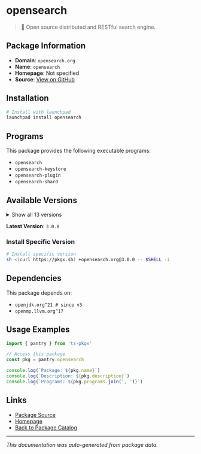 # opensearch

> 🔎 Open source distributed and RESTful search engine.

## Package Information

- **Domain**: `opensearch.org`
- **Name**: `opensearch`
- **Homepage**: Not specified
- **Source**: [View on GitHub](https://github.com/pkgxdev/pantry/tree/main/projects/opensearch.org/package.yml)

## Installation

```bash
# Install with launchpad
launchpad install opensearch
```

## Programs

This package provides the following executable programs:

- `opensearch`
- `opensearch-keystore`
- `opensearch-plugin`
- `opensearch-shard`

## Available Versions

<details>
<summary>Show all 13 versions</summary>

- `3.0.0`, `2.19.3`, `2.19.2`, `2.19.1`, `2.18.0`
- `2.17.1`, `2.17.0`, `2.16.0`, `2.15.0`, `2.14.0`
- `2.13.0`, `2.12.0`, `2.11.1`

</details>

**Latest Version**: `3.0.0`

### Install Specific Version

```bash
# Install specific version
sh <(curl https://pkgx.sh) +opensearch.org@3.0.0 -- $SHELL -i
```

## Dependencies

This package depends on:

- `openjdk.org^21 # since v3`
- `openmp.llvm.org^17`

## Usage Examples

```typescript
import { pantry } from 'ts-pkgx'

// Access this package
const pkg = pantry.opensearch

console.log(`Package: ${pkg.name}`)
console.log(`Description: ${pkg.description}`)
console.log(`Programs: ${pkg.programs.join(', ')}`)
```

## Links

- [Package Source](https://github.com/pkgxdev/pantry/tree/main/projects/opensearch.org/package.yml)
- [Homepage](#)
- [Back to Package Catalog](../../package-catalog.md)

---

*This documentation was auto-generated from package data.*
